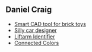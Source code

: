 ## Daniel Craig 

* [Smart CAD tool for brick toys](www.surprisebuild.com)
* [Silly car designer](https://danielmartincraig.github.io/car-designer/)
* [Liftarm Identifier](https://danielmartincraig.github.io/corrugate/)
* [Connected Colors](https://danielmartincraig.github.io/connected-colors/)

<!--
**danielmartincraig/danielmartincraig** is a ✨ _special_ ✨ repository because its `README.md` (this file) appears on your GitHub profile.

Here are some ideas to get you started:

- 🔭 I’m currently working on ...
- 🌱 I’m currently learning ...
- 👯 I’m looking to collaborate on ...
- 🤔 I’m looking for help with ...
- 💬 Ask me about ...
- 📫 How to reach me: ...
- 😄 Pronouns: ...
- ⚡ Fun fact: ...
-->
